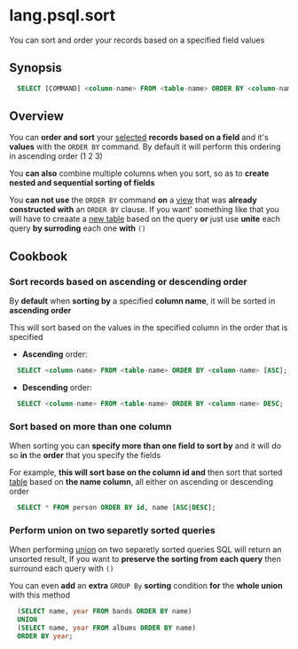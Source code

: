 # lang.psql.sort

You can sort and order your records based on a specified field values

## Synopsis

```sql
  SELECT [COMMAND] <column-name> FROM <table-name> ORDER BY <column-name> [ASC|DESC];
```

## Overview

You can **order and sort** your [selected](./c76a.md) **records based on a
field** and it's **values** with the `ORDER BY` command. By default it will
perform this ordering in ascending order (1 2 3)

You **can also** combine multiple columns when you sort, so as to **create
nested and sequential sorting of fields**

You **can not use** the `ORDER BY` command **on** a [view](./qxox.md) that was
**already constructed with** an `ORDER BY` clause. If you want' something like
that you will have to creaate a [new table](./rolo.md) based on the query **or**
just use **unite** each query **by surroding** each one **with** `()`

## Cookbook

### Sort records based on ascending or descending order

By **default** when **sorting by** a specified **column name**, it will be
sorted in **ascending order**

This will sort based on the values in the specified column in the order that is
specified

- **Ascending** order:

```sql
  SELECT <column-name> FROM <table-name> ORDER BY <column-name> [ASC];
```

- **Descending** order:

```sql
  SELECT <column-name> FROM <table-name> ORDER BY <column-name> DESC;
```

### Sort based on more than one column

When sorting you can **specify more than one field to sort by** and it will do so
**in** the **order** that you specify the fields

For example, **this will sort base on the column id and** then sort that sorted
[table](./rolo.md) based on **the name column**, all either on ascending or
descending order

```sql
  SELECT * FROM person ORDER BY id, name [ASC|DESC];
```

### Perform union on two separetly sorted queries

When performing [union](./c76a.md) on two separetly sorted queries SQL will
return an unsorted result, If you want to **preserve the sorting from each
query** then surround each query with `()`

You can even **add** an **extra** `GROUP By` **sorting** condition **for** the
**whole union** with this method

```sql
  (SELECT name, year FROM bands ORDER BY name)
  UNION
  (SELECT name, year FROM albums ORDER BY name)
  ORDER BY year;
```
